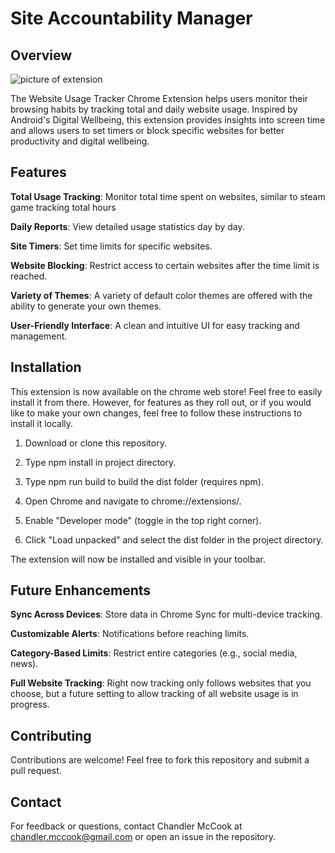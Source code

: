 # Site Accountability Manager

## Overview

![picture of extension](https://i.imgur.com/djmIn05.png)

The Website Usage Tracker Chrome Extension helps users monitor their browsing habits by tracking total and daily website usage. Inspired by Android's Digital Wellbeing, this extension provides insights into screen time and allows users to set timers or block specific websites for better productivity and digital wellbeing.


## Features

**Total Usage Tracking**: Monitor total time spent on websites, similar to steam game tracking total hours

**Daily Reports**: View detailed usage statistics day by day.

**Site Timers**: Set time limits for specific websites.

**Website Blocking**: Restrict access to certain websites after the time limit is reached.

**Variety of Themes**: A variety of default color themes are offered with the ability to generate your own themes.

**User-Friendly Interface**: A clean and intuitive UI for easy tracking and management.


## Installation
This extension is now available on the chrome web store! Feel free to easily install it from there. However, for features as they roll out, or if you would like to make your own changes, feel free to follow these instructions to install it locally. 

1. Download or clone this repository.

2. Type npm install in project directory.

3. Type npm run build to build the dist folder (requires npm). 

4. Open Chrome and navigate to chrome://extensions/.

5. Enable "Developer mode" (toggle in the top right corner).

6. Click "Load unpacked" and select the dist folder in the project directory.

The extension will now be installed and visible in your toolbar.


## Future Enhancements

**Sync Across Devices**: Store data in Chrome Sync for multi-device tracking.

**Customizable Alerts**: Notifications before reaching limits.

**Category-Based Limits**: Restrict entire categories (e.g., social media, news).

**Full Website Tracking**: Right now tracking only follows websites that you choose, but a future setting to allow tracking of all website usage is in progress. 


## Contributing

Contributions are welcome! Feel free to fork this repository and submit a pull request.

## Contact

For feedback or questions, contact Chandler McCook at chandler.mccook@gmail.com or open an issue in the repository.
